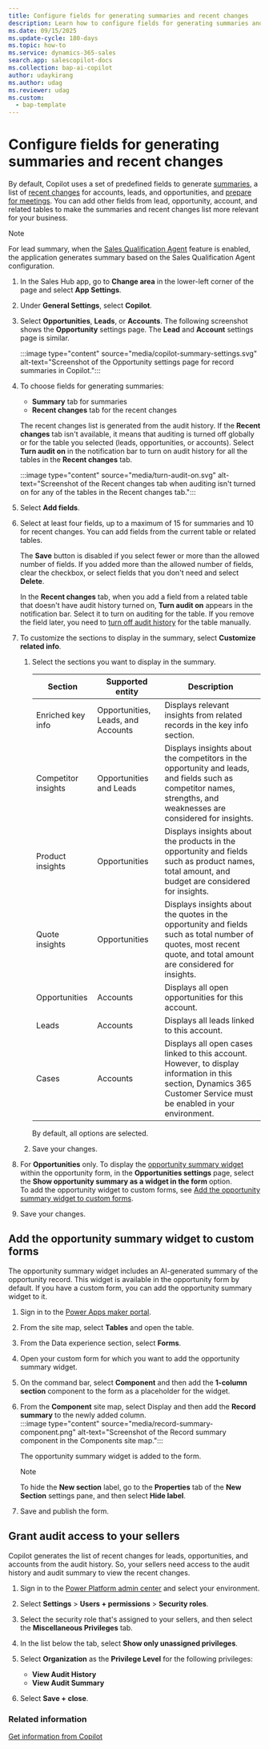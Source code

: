 ```yaml
---
title: Configure fields for generating summaries and recent changes
description: Learn how to configure fields for generating summaries and recent changes list in Copilot for leads, opportunities, and accounts.
ms.date: 09/15/2025
ms.update-cycle: 180-days
ms.topic: how-to
ms.service: dynamics-365-sales
search.app: salescopilot-docs
ms.collection: bap-ai-copilot
author: udaykirang
ms.author: udag
ms.reviewer: udag
ms.custom:
  - bap-template
---
```


# Configure fields for generating summaries and recent changes

By default, Copilot uses a set of predefined fields to generate [summaries](copilot-get-information.md), a list of [recent changes](copilot-ask-questions.md#get-recent-changes) for accounts, leads, and opportunities, and [prepare for meetings](copilot-stay-ahead.md#prepare-for-upcoming-sales-appointments). You can add other fields from lead, opportunity, account, and related tables to make the summaries and recent changes list more relevant for your business.

> [!NOTE]
> For lead summary, when the [Sales Qualification Agent](sales-qualification-agent.md) feature is enabled, the application generates summary based on the Sales Qualification Agent configuration.  

1. In the Sales Hub app, go to **Change area** in the lower-left corner of the page and select **App Settings**.

1. Under **General Settings**, select **Copilot**.

1. Select **Opportunities**, **Leads**, or **Accounts**. The following screenshot shows the **Opportunity** settings page. The **Lead** and **Account** settings page is similar.

    :::image type="content" source="media/copilot-summary-settings.svg" alt-text="Screenshot of the Opportunity settings page for record summaries in Copilot.":::

1. To choose fields for generating summaries:
    - **Summary** tab for summaries
    - **Recent changes** tab for the recent changes

    The recent changes list is generated from the audit history. If the **Recent changes** tab isn't available, it means that auditing is turned off globally or for the table you selected (leads, opportunities, or accounts). Select **Turn audit on** in the notification bar to turn on audit history for all the tables in the **Recent changes** tab.

    :::image type="content" source="media/turn-audit-on.svg" alt-text="Screenshot of the Recent changes tab when auditing isn't turned on for any of the tables in the Recent changes tab.":::

1. Select **Add fields**.

1. Select at least four fields, up to a maximum of 15 for summaries and 10 for recent changes. You can add fields from the current table or related tables.

    The **Save** button is disabled if you select fewer or more than the allowed number of fields. If you added more than the allowed number of fields, clear the checkbox, or select fields that you don't need and select **Delete**.

    In the **Recent changes** tab, when you add a field from a related table that doesn't have audit history turned on, **Turn audit on** appears in the notification bar. Select it to turn on auditing for the table. If you remove the field later, you need to [turn off audit history](/power-platform/admin/manage-dataverse-auditing#enable-or-disable-auditing-for-an-entity) for the table manually.

1. To customize the sections to display in the summary, select **Customize related info**.  
    1. Select the sections you want to display in the summary.  

        | Section | Supported entity | Description |
        |---------|------------------|-------------|
        | Enriched key info | Opportunities, Leads, and Accounts | Displays relevant insights from related records in the key info section. |
        | Competitor insights | Opportunities and Leads | Displays insights about the competitors in the opportunity and leads, and fields such as competitor names, strengths, and weaknesses are considered for insights. |
        | Product insights | Opportunities | Displays insights about the products in the opportunity and fields such as product names, total amount, and budget are considered for insights. |
        | Quote insights | Opportunities | Displays insights about the quotes in the opportunity and fields such as total number of quotes, most recent quote, and total amount are considered for insights. |
        | Opportunities | Accounts | Displays all open opportunities for this account. |
        | Leads | Accounts | Displays all leads linked to this account. |
        | Cases | Accounts | Displays all open cases linked to this account. However, to display information in this section, Dynamics 365 Customer Service must be enabled in your environment. |  

        By default, all options are selected.  

    1. Save your changes.  

1. <a name="admin-opportunity-summary-widget"></a>For **Opportunities** only. To display the [opportunity summary widget](copilot-summarize-records.md#view-the-opportunity-summary-widget) within the opportunity form, in the **Opportunities settings** page, select the **Show opportunity summary as a widget in the form** option.  
    To add the opportunity widget to custom forms, see [Add the opportunity summary widget to custom forms](#add-the-opportunity-summary-widget-to-custom-forms).

1. Save your changes.

<a name="add-summary-widget-to-custom-forms"></a>
## Add the opportunity summary widget to custom forms

The opportunity summary widget includes an AI-generated summary of the opportunity record. This widget is available in the opportunity form by default. If you have a custom form, you can add the opportunity summary widget to it.

1. Sign in to the [Power Apps maker portal](https://make.powerapps.com).
1. From the site map, select **Tables** and open the table.
1. From the Data experience section, select **Forms**.
1. Open your custom form for which you want to add the opportunity summary widget.
1. On the command bar, select **Component** and then add the **1-column section** component to the form as a placeholder for the widget.
1. From the **Component** site map, select Display and then add the **Record summary** to the newly added column.  
   :::image type="content" source="media/record-summary-component.png" alt-text="Screenshot of the Record summary component in the Components site map.":::

    The opportunity summary widget is added to the form.

    >[!NOTE]
    >To hide the **New section** label, go to the **Properties** tab of the **New Section** settings pane, and then select **Hide label**.  

1. Save and publish the form.

## Grant audit access to your sellers

Copilot generates the list of recent changes for leads, opportunities, and accounts from the audit history. So, your sellers need access to the audit history and audit summary to view the recent changes.

1. Sign in to the [Power Platform admin center](https://admin.powerplatform.microsoft.com) and select your environment.

1. Select **Settings** > **Users + permissions** > **Security roles**.

1. Select the security role that's assigned to your sellers, and then select the **Miscellaneous Privileges** tab.

1. In the list below the tab, select **Show only unassigned privileges**.

1. Select **Organization** as the **Privilege Level** for the following privileges:

    - **View Audit History**
    - **View Audit Summary**

1. Select **Save + close**.

### Related information

[Get information from Copilot](copilot-get-information.md)